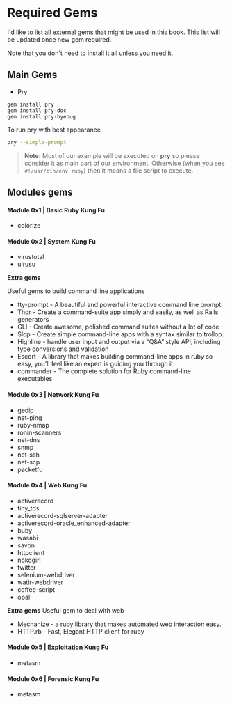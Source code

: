 # Required Gems
I'd like to list all external gems that might be used in this book. This list will be updated once new gem required. 

Note that you don't need to install it all unless you need it.

## Main Gems
- Pry
```
gem install pry
gem install pry-doc
gem install pry-byebug
```
To run pry with best appearance
```bash
pry --simple-prompt
```

> **Note:** Most of our example will be executed on **pry** so please consider it as main part of our environment. Otherwise (when you see `#!/usr/bin/env ruby`) then it means a file script to execute.


## Modules gems 


#### Module 0x1 | Basic Ruby Kung Fu
- colorize

#### Module 0x2 | System Kung Fu
- virustotal
- uirusu

**Extra gems**

Useful gems to build command line applications
  - tty-prompt - A beautiful and powerful interactive command line prompt.
  - Thor - Create a command-suite app simply and easily, as well as Rails generators
  - GLI - Create awesome, polished command suites without a lot of code
  - Slop - Create simple command-line apps with a syntax similar to trollop.
  - Highline - handle user input and output via a “Q&A” style API, including type conversions and validation
  - Escort - A library that makes building command-line apps in ruby so easy, you’ll feel like an expert is guiding you through it
  - commander - The complete solution for Ruby command-line executables

#### Module 0x3 | Network Kung Fu
- geoip
- net-ping
- ruby-nmap 
- ronin-scanners
- net-dns
- snmp
- net-ssh
- net-scp
- packetfu

#### Module 0x4 | Web Kung Fu
- activerecord
- tiny_tds 
- activerecord-sqlserver-adapter 
- activerecord-oracle_enhanced-adapter
- buby
- wasabi
- savon 
- httpclient
- nokogiri
- twitter
- selenium-webdriver 
- watir-webdriver
- coffee-script
- opal

**Extra gems**
Useful gem to deal with web 
- Mechanize - a ruby library that makes automated web interaction easy.
- HTTP.rb - Fast, Elegant HTTP client for ruby


#### Module 0x5 | Exploitation Kung Fu
- metasm

#### Module 0x6 | Forensic Kung Fu
- metasm